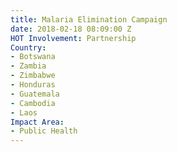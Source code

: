 ```yaml
---
title: Malaria Elimination Campaign
date: 2018-02-18 08:09:00 Z
HOT Involvement: Partnership
Country:
- Botswana
- Zambia
- Zimbabwe
- Honduras
- Guatemala
- Cambodia
- Laos
Impact Area:
- Public Health
---
```


